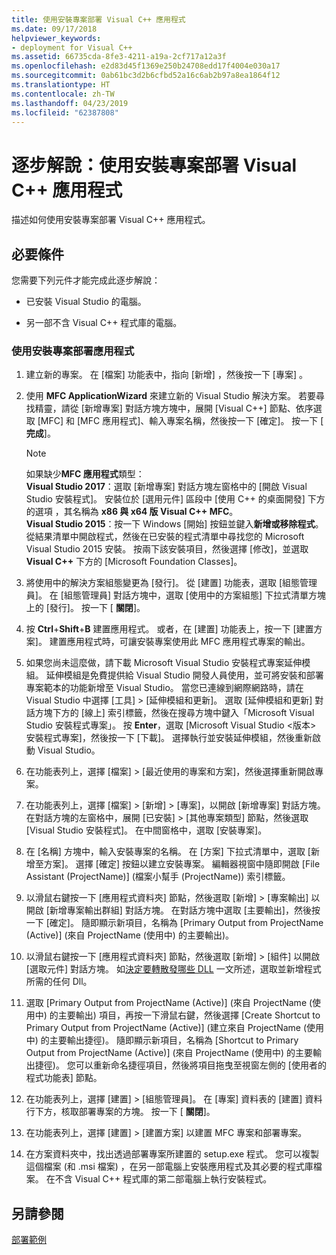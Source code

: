 ```yaml
---
title: 使用安裝專案部署 Visual C++ 應用程式
ms.date: 09/17/2018
helpviewer_keywords:
- deployment for Visual C++
ms.assetid: 66735cda-8fe3-4211-a19a-2cf717a12a3f
ms.openlocfilehash: e2d83d45f1369e250b24708edd17f4004e030a17
ms.sourcegitcommit: 0ab61bc3d2b6cfbd52a16c6ab2b97a8ea1864f12
ms.translationtype: HT
ms.contentlocale: zh-TW
ms.lasthandoff: 04/23/2019
ms.locfileid: "62387808"
---
```

# <a name="walkthrough-deploying-a-visual-c-application-by-using-a-setup-project"></a>逐步解說：使用安裝專案部署 Visual C++ 應用程式

描述如何使用安裝專案部署 Visual C++ 應用程式。

## <a name="prerequisites"></a>必要條件

您需要下列元件才能完成此逐步解說：

- 已安裝 Visual Studio 的電腦。

- 另一部不含 Visual C++ 程式庫的電腦。

### <a name="to-deploy-an-application-by-using-a-setup-project"></a>使用安裝專案部署應用程式

1. 建立新的專案。 在 [檔案]  功能表中，指向 [新增] ，然後按一下 [專案] 。

1. 使用 **MFC ApplicationWizard** 來建立新的 Visual Studio 解決方案。 若要尋找精靈，請從 [新增專案] 對話方塊方塊中，展開 [Visual C++] 節點、依序選取 [MFC] 和 [MFC 應用程式]、輸入專案名稱，然後按一下 [確定]。 按一下 [ **完成**]。

   > [!NOTE]
   > 如果缺少**MFC 應用程式**類型：<br/>
   > **Visual Studio 2017**：選取 [新增專案] 對話方塊左窗格中的 [開啟 Visual Studio 安裝程式]。 安裝位於 [選用元件] 區段中 [使用 C++ 的桌面開發] 下方的選項 ，其名稱為 **x86 與 x64 版 Visual C++ MFC**。<br/>
   > **Visual Studio 2015**：按一下 Windows [開始] 按鈕並鍵入**新增或移除程式**。 從結果清單中開啟程式，然後在已安裝的程式清單中尋找您的 Microsoft Visual Studio 2015 安裝。 按兩下該安裝項目，然後選擇 [修改]，並選取 **Visual C++** 下方的 [Microsoft Foundation Classes]。

1. 將使用中的解決方案組態變更為 [發行]。 從 [建置] 功能表，選取 [組態管理員]。 在 [組態管理員] 對話方塊中，選取 [使用中的方案組態] 下拉式清單方塊上的 [發行]。 按一下 [ **關閉**]。

1. 按 **Ctrl**+**Shift**+**B** 建置應用程式。 或者，在 [建置] 功能表上，按一下 [建置方案]。 建置應用程式時，可讓安裝專案使用此 MFC 應用程式專案的輸出。

1. 如果您尚未這麼做，請下載 Microsoft Visual Studio 安裝程式專案延伸模組。 延伸模組是免費提供給 Visual Studio 開發人員使用，並可將安裝和部署專案範本的功能新增至 Visual Studio。 當您已連線到網際網路時，請在 Visual Studio 中選擇 [工具] > [延伸模組和更新]。 選取 [延伸模組和更新] 對話方塊下方的 [線上] 索引標籤，然後在搜尋方塊中鍵入「Microsoft Visual Studio 安裝程式專案」。 按 **Enter**，選取 [Microsoft Visual Studio \<版本> 安裝程式專案]，然後按一下 [下載]。 選擇執行並安裝延伸模組，然後重新啟動 Visual Studio。

1. 在功能表列上，選擇 [檔案] > [最近使用的專案和方案]，然後選擇重新開啟專案。

1. 在功能表列上，選擇 [檔案] > [新增] > [專案]，以開啟 [新增專案] 對話方塊。 在對話方塊的左窗格中，展開 [已安裝] > [其他專案類型] 節點，然後選取 [Visual Studio 安裝程式]。 在中間窗格中，選取 [安裝專案]。

1. 在 [名稱] 方塊中，輸入安裝專案的名稱。 在 [方案] 下拉式清單中，選取 [新增至方案]。 選擇 [確定] 按鈕以建立安裝專案。 編輯器視窗中隨即開啟 [File Assistant (ProjectName)] \(檔案小幫手 (ProjectName)\) 索引標籤。

1. 以滑鼠右鍵按一下 [應用程式資料夾] 節點，然後選取 [新增] > [專案輸出] 以開啟 [新增專案輸出群組] 對話方塊。 在對話方塊中選取 [主要輸出]，然後按一下 [確定]。 隨即顯示新項目，名稱為 [Primary Output from ProjectName (Active)] \(來自 ProjectName (使用中) 的主要輸出\)。

1. 以滑鼠右鍵按一下 [應用程式資料夾] 節點，然後選取 [新增] > [組件] 以開啟 [選取元件] 對話方塊。 如[決定要轉散發哪些 DLL](determining-which-dlls-to-redistribute.md) 一文所述，選取並新增程式所需的任何 Dll。

1. 選取 [Primary Output from ProjectName (Active)] \(來自 ProjectName (使用中) 的主要輸出\) 項目，再按一下滑鼠右鍵，然後選擇 [Create Shortcut to Primary Output from ProjectName (Active)] \(建立來自 ProjectName (使用中) 的主要輸出捷徑\)。 隨即顯示新項目，名稱為 [Shortcut to Primary Output from ProjectName (Active)] \(來自 ProjectName (使用中) 的主要輸出捷徑\)。 您可以重新命名捷徑項目，然後將項目拖曳至視窗左側的 [使用者的程式功能表] 節點。

1. 在功能表列上，選擇 [建置] > [組態管理員]。 在 [專案] 資料表的 [建置] 資料行下方，核取部署專案的方塊。 按一下 [ **關閉**]。

1. 在功能表列上，選擇 [建置] > [建置方案] 以建置 MFC 專案和部署專案。

1. 在方案資料夾中，找出透過部署專案所建置的 setup.exe 程式。 您可以複製這個檔案 (和 .msi 檔案) ，在另一部電腦上安裝應用程式及其必要的程式庫檔案。 在不含 Visual C++ 程式庫的第二部電腦上執行安裝程式。

## <a name="see-also"></a>另請參閱

[部署範例](deployment-examples.md)<br/>
